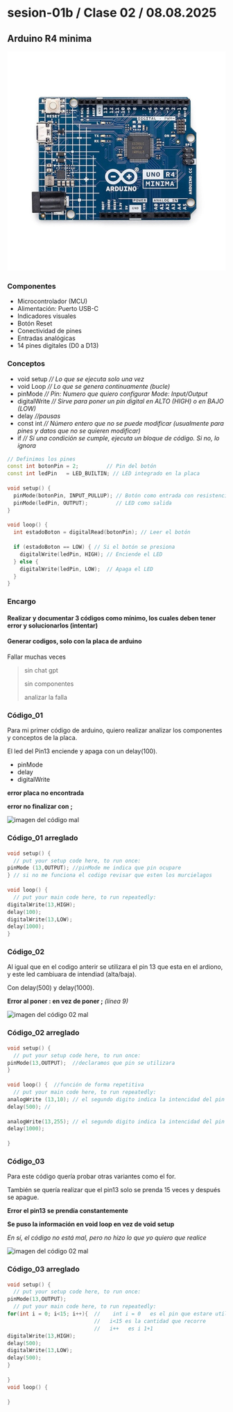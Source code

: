 # sesion-01b / Clase 02 / 08.08.2025

## Arduino R4 minima 

![arduino R4 minima imagen referencia](./imagenes/arduinoR4.png)

### Componentes 

- Microcontrolador (MCU)
- Alimentación: Puerto USB-C
- Indicadores visuales
- Botón Reset 
- Conectividad de pines
- Entradas analógicas
- 14 pines digitales (D0 a D13)

### Conceptos 

- void setup  *// Lo que se ejecuta solo una vez*
- void Loop *// Lo que se genera continuamente (bucle)*
- pinMode *// Pin: Numero que quiero configurar Mode: Input/Output*
- digitalWrite *// Sirve para poner un pin digital en ALTO (HIGH) o en BAJO (LOW)*
- delay *//pausas*
- const int *// Número entero que no se puede modificar (usualmente para pines y datos que no se quieren modificar)*
- if *// Si una condición se cumple, ejecuta un bloque de código. Si no, lo ignora*

```cpp
// Definimos los pines
const int botonPin = 2;         // Pin del botón
const int ledPin   = LED_BUILTIN; // LED integrado en la placa

void setup() {
  pinMode(botonPin, INPUT_PULLUP); // Botón como entrada con resistencia interna
  pinMode(ledPin, OUTPUT);         // LED como salida
}

void loop() {
  int estadoBoton = digitalRead(botonPin); // Leer el botón

  if (estadoBoton == LOW) { // Si el botón se presiona
    digitalWrite(ledPin, HIGH); // Enciende el LED
  } else {
    digitalWrite(ledPin, LOW);  // Apaga el LED
  }
}
```

### Encargo 

#### Realizar y documentar 3 códigos como mínimo, los cuales deben tener error y solucionarlos (intentar) 
#### Generar codigos, solo con la placa de arduino

Fallar muchas veces

> sin chat gpt
> 
> sin componentes
> 
> analizar la falla

### Código_01

Para mi primer código de arduino, quiero realizar analizar los componentes y conceptos de la placa.

El led del Pin13 enciende y apaga con un delay(100).

- pinMode
- delay
- digitalWrite

**error placa no encontrada** 

**error no finalizar con ;**

![imagen del código mal](./imagenes/código01.png)

### Código_01 arreglado

```cpp
void setup() {
  // put your setup code here, to run once:
pinMode (13,OUTPUT); //pinMode me indica que pin ocupare
} // si no me funciona el codigo revisar que esten los murcielagos 

void loop() {
  // put your main code here, to run repeatedly:
digitalWrite(13,HIGH);
delay(100);
digitalWrite(13,LOW);
delay(1000);
}
```

### Código_02

Al igual que en el codigo anterir se utilizara el pin 13 que esta en el ardiono, y este led cambiuara de intendiad (alta/baja). 

Con delay(500) y delay(1000).

**Error al poner : en vez de poner ;** *(línea 9)*

![imagen del código 02 mal](./imagenes/código02.png)

### Código_02 arreglado 

```cpp
void setup() {
  // put your setup code here, to run once:
pinMode(13,OUTPUT);  //declaramos que pin se utilizara
}

void loop() {  //función de forma repetitiva 
  // put your main code here, to run repeatedly:
analogWrite (13,10); // el segundo digito indica la intencidad del pin (intensidad baja)
delay(500); //

analogWrite(13,255); // el segundo digito indica la intencidad del pin (intensidad alta)
delay(1000);

}
```

### Código_03

Para este código quería probar otras variantes como el for. 

También se quería realizar que el pin13 solo se prenda 15 veces y después se apague.

**Error el pin13 se prendía constantemente**

**Se puso la información en void loop en vez de void setup**

*En sí, el código no está mal, pero no hizo lo que yo quiero que realice*

![imagen del código 02 mal](./imagenes/código03.png)

### Código_03 arreglado 

```cpp
void setup() {
  // put your setup code here, to run once:
pinMode(13,OUTPUT);
  // put your main code here, to run repeatedly:
for(int i = 0; i<15; i++){  //    int i = 0   es el pin que estare utilizando INICIO / PARTIDA
                            //   i<15 es la cantidad que recorre              CONDICION / TERMINO
                            //   i++   es i 1+1                               CRECIMIENTO / ACTUALIZACIÓN 
digitalWrite(13,HIGH);
delay(500);
digitalWrite(13,LOW);
delay(500);
}

}
void loop() {

}
```
